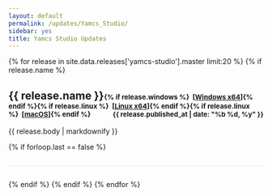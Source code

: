 ```yaml
---
layout: default
permalink: /updates/Yamcs_Studio/
sidebar: yes
title: Yamcs Studio Updates
---
```


{% for release in site.data.releases['yamcs-studio'].master limit:20 %}
  {% if release.name %}
  <h2>
    {{ release.name }}<span style="font-size: 10pt">{% if release.windows %}&nbsp;&nbsp;[<a href="{{ release.windos.url }}">Windows x64</a>]{% endif %}{% if release.linux %}&nbsp;&nbsp;[<a href="{{ release.linux.url }}">Linux x64</a>]{% endif %}{% if release.linux %}&nbsp;&nbsp;[<a href="{{ release.macos.url }}">macOS</a>]{% endif %}</span>
    <span style="font-size: small; float: right">{{ release.published_at | date: "%b %d, %y" }}</span>
  </h2>

  {{ release.body | markdownify }}
  
  {% if forloop.last == false %}
  <hr style="border: none; height: 1px; background-color: #e8e8e8; margin-top: 2em; margin-bottom: 2em">
  {% endif %}
  {% endif %}
{% endfor %}
